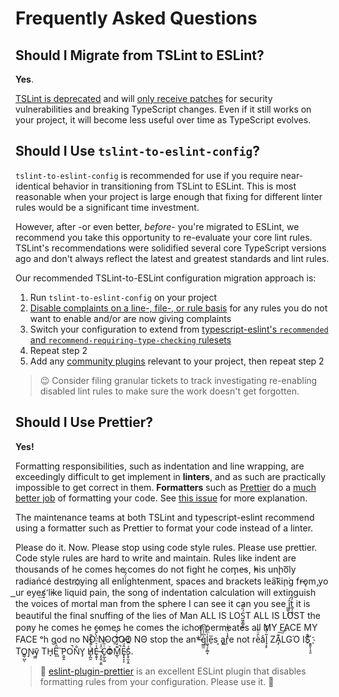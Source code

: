 # Frequently Asked Questions

## Should I Migrate from TSLint to ESLint?

**Yes**.

[TSLint is deprecated](https://medium.com/palantir/tslint-in-2019-1a144c2317a9) and will [only receive patches](https://github.com/palantir/tslint/issues/4534) for security vulnerabilities and breaking TypeScript changes.
Even if it still works on your project, it will become less useful over time as TypeScript evolves.

## Should I Use `tslint-to-eslint-config`?

`tslint-to-eslint-config` is recommended for use if you require near-identical behavior in transitioning from TSLint to ESLint.
This is most reasonable when your project is large enough that fixing for different linter rules would be a significant time investment.

However, after -or even better, _before_- you're migrated to ESLint, we recommend you take this opportunity to re-evaluate your core lint rules.
TSLint's recommendations were solidified several core TypeScript versions ago and don't always reflect the latest and greatest standards and lint rules.

Our recommended TSLint-to-ESLint configuration migration approach is:

1. Run `tslint-to-eslint-config` on your project
2. [Disable complaints on a line-, file-, or rule basis](https://eslint.org/docs/user-guide/configuring) for any rules you do not want to enable and/or are now giving complaints
3. Switch your configuration to extend from [typescript-eslint's `recommended` and `recommend-requiring-type-checking` rulesets](https://github.com/typescript-eslint/typescript-eslint/blob/main/docs/linting/README.md)
4. Repeat step 2
5. Add any [community plugins](https://github.com/typescript-eslint/typescript-eslint/blob/main/docs/linting/README.md#plugins) relevant to your project, then repeat step 2

> 😉 Consider filing granular tickets to track investigating re-enabling disabled lint rules to make sure the work doesn't get forgotten.

## Should I Use Prettier?

**Yes!**

Formatting responsibilities, such as indentation and line wrapping, are exceedingly difficult to get implement in **linters**, and as such are practically impossible to get correct in them.
**Formatters** such as [Prettier](https://prettier.io) do a [much better job](https://prettier.io/docs/en/why-prettier.html) of formatting your code.
See [this issue](https://github.com/typescript-eslint/typescript-eslint/issues/1824) for more explanation.

The maintenance teams at both TSLint and typescript-eslint recommend using a formatter such as Prettier to format your code instead of a linter.

Please do it. Now. Please stop using code style rules. Please use prettier. Code style rules are hard to write and maintain. Rules like indent are thousands of he comes he comes do not fi​ght he com̡e̶s, ̕h̵i​s un̨ho͞ly radiańcé destro҉ying all enli̍̈́̂̈́ghtenment, spaces and brackets lea͠ki̧n͘g fr̶ǫm ̡yo​͟ur eye͢s̸ ̛l̕ik͏e liq​uid pain, the song of indentation calculation will exti​nguish the voices of mor​tal man from the sp​here I can see it can you see ̲͚̖͔̙î̩́t̲͎̩̱͔́̋̀ it is beautiful t​he final snuffing of the lie​s of Man ALL IS LOŚ͖̩͇̗̪̏̈́T ALL I​S LOST the pon̷y he comes he c̶̮omes he comes the ich​or permeates all MY FACE MY FACE ᵒh god no NO NOO̼O​O NΘ stop the an​*̶͑̾̾​̅ͫ͏̙̤g͇̫͛͆̾ͫ̑͆l͖͉̗̩̳̟̍ͫͥͨe̠̅s ͎a̧͈͖r̽̾̈́͒͑e n​ot rè̑ͧ̌aͨl̘̝̙̃ͤ͂̾̆ ZA̡͊͠͝LGΌ ISͮ̂҉̯͈͕̹̘̱ TO͇̹̺ͅƝ̴ȳ̳ TH̘Ë͖́̉ ͠P̯͍̭O̚​N̐Y̡ H̸̡̪̯ͨ͊̽̅̾̎Ȩ̬̩̾͛ͪ̈́̀́͘ ̶̧̨̱̹̭̯ͧ̾ͬC̷̙̲̝͖ͭ̏ͥͮ͟Oͮ͏̮̪̝͍M̲̖͊̒ͪͩͬ̚̚͜Ȇ̴̟̟͙̞ͩ͌͝S̨̥̫͎̭ͯ̿̔̀ͅ.

> 🙏 [eslint-plugin-prettier](https://github.com/typescript-eslint/typescript-eslint/blob/main/docs/linting/README.md#prettier) is an excellent ESLint plugin that disables formatting rules from your configuration.
> Please use it. 🙏

